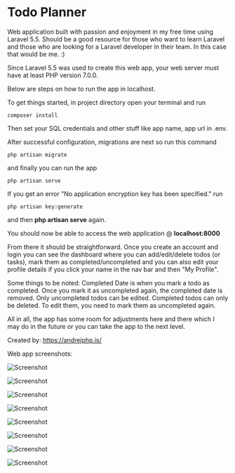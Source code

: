 # Todo Planner

Web application built with passion and enjoyment in my free time using Laravel 5.5. Should be a good resource for those who want to learn Laravel and those who are looking for a Laravel developer in their team. In this case that would be me. :)

Since Laravel 5.5 was used to create this web app, your web server must have at least PHP version 7.0.0.

Below are steps on how to run the app in localhost.

To get things started, in project directory open your terminal and run

    composer install

Then set your SQL credentials and other stuff like app name, app url in .env.
    
After successful configuration, migrations are next so run this command
   
    php artisan migrate
    
and finally you can run the app

    php artisan serve
    
If you get an error "No application encryption key has been specified." run

    php artisan key:generate
    
and then __php artisan serve__ again.
    
You should now be able to access the web application @ __localhost:8000__

From there it should be straightforward. Once you create an account and login you can see the dashboard where you can add/edit/delete todos (or tasks), mark them as completed/uncompleted and you can also edit your profile details if you click your name in the nav bar and then "My Profile".

Some things to be noted: Completed Date is when you mark a todo as completed. Once you mark it as uncompleted again, the completed date is removed. Only uncompleted todos can be edited. Completed todos can only be deleted. To edit them, you need to mark them as uncompleted again.

All in all, the app has some room for adjustments here and there which I may do in the future or you can take the app to the next level. 

Created by: https://andrejphp.is/ 

Web app screenshots:

![Screenshot](https://i.imgur.com/GbEUOjS.png)

![Screenshot](https://i.imgur.com/gvx2R9S.png)

![Screenshot](https://i.imgur.com/AO8WRTh.png)

![Screenshot](https://i.imgur.com/71emY1O.png)

![Screenshot](https://i.imgur.com/ZJB8cVD.png)

![Screenshot](https://i.imgur.com/n6JMim4.png)

![Screenshot](https://i.imgur.com/jATHEFp.png)

![Screenshot](https://i.imgur.com/lBEccj4.png)